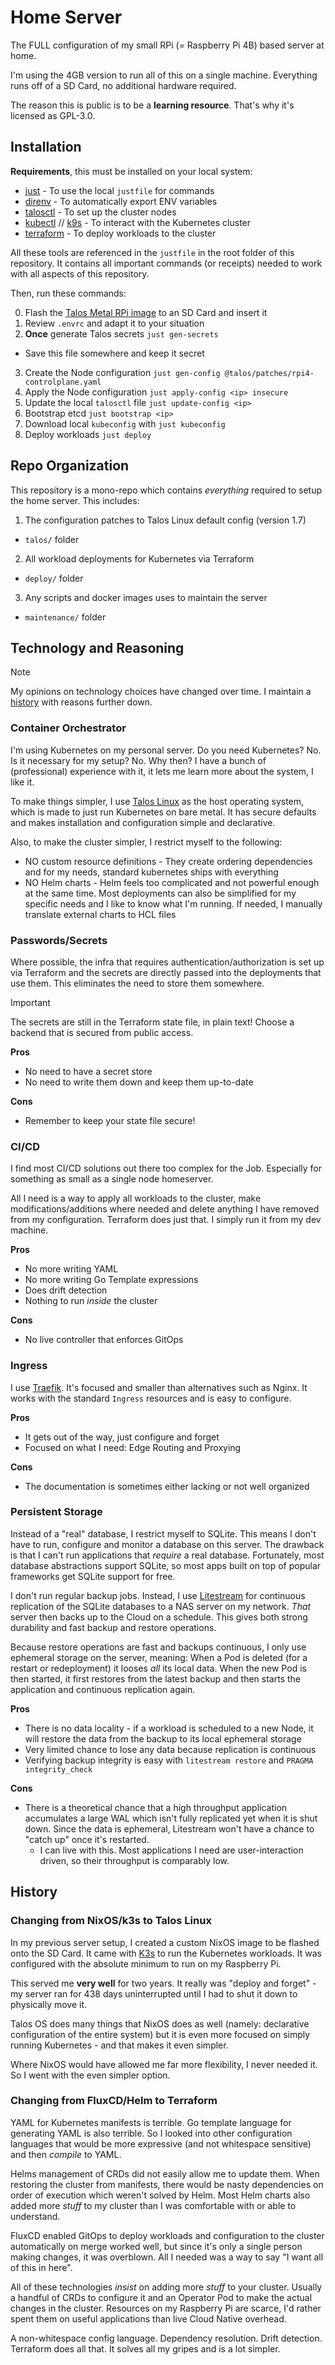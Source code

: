 # Home Server

The FULL configuration of my small RPi (= Raspberry Pi 4B) based server at home.

I'm using the 4GB version to run all of this on a single machine. Everything runs off of a SD Card, no additional hardware required.

The reason this is public is to be a **learning resource**. That's why it's licensed as GPL-3.0.

## Installation

**Requirements**, this must be installed on your local system:

* [just](https://github.com/casey/just) - To use the local `justfile` for commands
* [direnv](https://github.com/direnv/direnv) - To automatically export ENV variables
* [talosctl](https://www.talos.dev/v1.7/talos-guides/install/talosctl/) - To set up the cluster nodes
* [kubectl](https://kubernetes.io/docs/tasks/tools/) // [k9s](https://k9scli.io/) - To interact with the Kubernetes cluster
* [terraform](https://www.terraform.io/) - To deploy workloads to the cluster

All these tools are referenced in the `justfile` in the root folder of this repository. It contains all important commands (or receipts) needed to work with all aspects of this repository.

Then, run these commands:

0. Flash the [Talos Metal RPi image](https://www.talos.dev/v1.7/talos-guides/install/single-board-computers/rpi_generic/) to an SD Card and insert it
1. Review `.envrc` and adapt it to your situation
2. **Once** generate Talos secrets `just gen-secrets`
  * Save this file somewhere and keep it secret
3. Create the Node configuration `just gen-config @talos/patches/rpi4-controlplane.yaml`
4. Apply the Node configuration `just apply-config <ip> insecure`
5. Update the local `talosctl` file `just update-config <ip>`
6. Bootstrap etcd `just bootstrap <ip>`
7. Download local `kubeconfig` with `just kubeconfig`
8. Deploy workloads `just deploy`

## Repo Organization

This repository is a mono-repo which contains _everything_ required to setup the home server. This includes:

1. The configuration patches to Talos Linux default config (version 1.7)
  * `talos/` folder
2. All workload deployments for Kubernetes via Terraform
  * `deploy/` folder
3. Any scripts and docker images uses to maintain the server
  * `maintenance/` folder

## Technology and Reasoning

> [!NOTE]
> My opinions on technology choices have changed over time. I maintain a [history](#history) with reasons further down.

### Container Orchestrator

I'm using Kubernetes on my personal server. Do you need Kubernetes? No. Is it necessary for my setup? No. Why then? I have a bunch of (professional) experience with it, it lets me learn more about the system, I like it.

To make things simpler, I use [Talos Linux](https://talos.dev) as the host operating system, which is made to just run Kubernetes on bare metal. It has secure defaults and makes installation and configuration simple and declarative.

Also, to make the cluster simpler, I restrict myself to the following:

* NO custom resource definitions - They create ordering dependencies and for my needs, standard kubernetes ships with everything
* NO Helm charts - Helm feels too complicated and not powerful enough at the same time. Most deployments can also be simplified for my specific needs and I like to know what I'm running. If needed, I manually translate external charts to HCL files

### Passwords/Secrets

Where possible, the infra that requires authentication/authorization is set up via Terraform and the secrets are directly passed into the deployments that use them. This eliminates the need to store them somewhere.

> [!IMPORTANT]
> The secrets are still in the Terraform state file, in plain text! Choose a backend that is secured from public access.

**Pros**
+ No need to have a secret store
+ No need to write them down and keep them up-to-date

**Cons**
- Remember to keep your state file secure!

### CI/CD

I find most CI/CD solutions out there too complex for the Job. Especially for something as small as a single node homeserver.

All I need is a way to apply all workloads to the cluster, make modifications/additions where needed and delete anything I have removed from my configuration. Terraform does just that. I simply run it from my dev machine.

**Pros**
+ No more writing YAML
+ No more writing Go Template expressions
+ Does drift detection
+ Nothing to run _inside_ the cluster

**Cons**
- No live controller that enforces GitOps

### Ingress

I use [Traefik](https://doc.traefik.io/traefik/). It's focused and smaller than alternatives such as Nginx. It works with the standard `Ingress` resources and is easy to configure.

**Pros**
+ It gets out of the way, just configure and forget
+ Focused on what I need: Edge Routing and Proxying

**Cons**
- The documentation is sometimes either lacking or not well organized

### Persistent Storage

Instead of a "real" database, I restrict myself to SQLite. This means I don't have to run, configure and monitor a database on this server. The drawback is that I can't run applications that _require_ a real database. Fortunately, most database abstractions support SQLite, so most apps built on top of popular frameworks get SQLite support for free.

I don't run regular backup jobs. Instead, I use [Litestream](https://litestream.io/) for continuous replication of the SQLite databases to a NAS server on my network. _That_ server then backs up to the Cloud on a schedule. This gives both strong durability and fast backup and restore operations.

Because restore operations are fast and backups continuous, I only use ephemeral storage on the server, meaning: When a Pod is deleted (for a restart or redeployment) it looses _all_ its local data. When the new Pod is then started, it first restores from the latest backup and then starts the application and continuous replication again.

**Pros**
+ There is no data locality - if a workload is scheduled to a new Node, it will restore the data from the backup to its local ephemeral storage
+ Very limited chance to lose any data because replication is continuous
+ Verifying backup integrity is easy with `litestream restore` and `PRAGMA integrity_check`

**Cons**
- There is a theoretical chance that a high throughput application accumulates a large WAL which isn't fully replicated yet when it is shut down. Since the data is ephemeral, Litestream won't have a chance to "catch up" once it's restarted.
  - I can live with this. Most applications I need are user-interaction driven, so their throughput is comparably low.

## History

### Changing from NixOS/k3s to Talos Linux

In my previous server setup, I created a custom NixOS image to be flashed onto the SD Card. It came with [K3s](https://k3s.io) to run the Kubernetes workloads. It was configured with the absolute minimum to run on my Raspberry Pi.

This served me **very well** for two years. It really was "deploy and forget" - my server ran for 438 days uninterrupted until I had to shut it down to physically move it.

Talos OS does many things that NixOS does as well (namely: declarative configuration of the entire system) but it is even more focused on simply running Kubernetes - and that makes it even simpler.

Where NixOS would have allowed me far more flexibility, I never needed it. So I went with the even simpler option.

### Changing from FluxCD/Helm to Terraform

YAML for Kubernetes manifests is terrible. Go template language for generating YAML is also terrible. So I looked into other configuration languages that would be more expressive (and not whitespace sensitive) and then _compile_ to YAML.

Helms management of CRDs did not easily allow me to update them. When restoring the cluster from manifests, there would be nasty dependencies on order of execution which weren't solved by Helm. Most Helm charts also added more _stuff_ to my cluster than I was comfortable with or able to understand.

FluxCD enabled GitOps to deploy workloads and configuration to the cluster automatically on merge worked well, but since it's only a single person making changes, it was overblown. All I needed was a way to say "I want all of this in here".

All of these technologies _insist_ on adding more _stuff_ to your cluster. Usually a handful of CRDs to configure it and an Operator Pod to make the actual changes in the cluster. Resources on my Raspberry Pi are scarce, I'd rather spent them on useful applications than live Cloud Native overhead.

A non-whitespace config language. Dependency resolution. Drift detection. Terraform does all that. It solves all my gripes and is a lot simpler.

